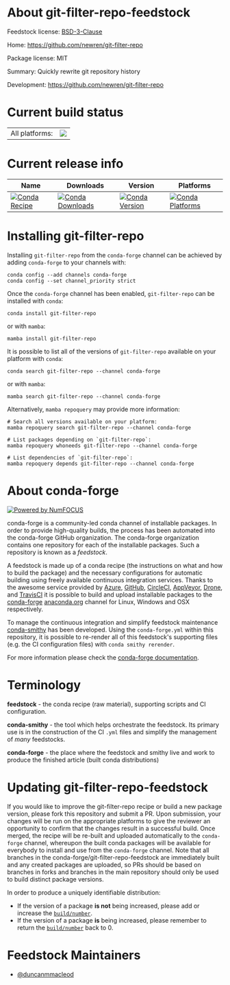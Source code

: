 About git-filter-repo-feedstock
===============================

Feedstock license: [BSD-3-Clause](https://github.com/conda-forge/git-filter-repo-feedstock/blob/main/LICENSE.txt)

Home: https://github.com/newren/git-filter-repo

Package license: MIT

Summary: Quickly rewrite git repository history

Development: https://github.com/newren/git-filter-repo

Current build status
====================


<table><tr><td>All platforms:</td>
    <td>
      <a href="https://dev.azure.com/conda-forge/feedstock-builds/_build/latest?definitionId=11575&branchName=main">
        <img src="https://dev.azure.com/conda-forge/feedstock-builds/_apis/build/status/git-filter-repo-feedstock?branchName=main">
      </a>
    </td>
  </tr>
</table>

Current release info
====================

| Name | Downloads | Version | Platforms |
| --- | --- | --- | --- |
| [![Conda Recipe](https://img.shields.io/badge/recipe-git--filter--repo-green.svg)](https://anaconda.org/conda-forge/git-filter-repo) | [![Conda Downloads](https://img.shields.io/conda/dn/conda-forge/git-filter-repo.svg)](https://anaconda.org/conda-forge/git-filter-repo) | [![Conda Version](https://img.shields.io/conda/vn/conda-forge/git-filter-repo.svg)](https://anaconda.org/conda-forge/git-filter-repo) | [![Conda Platforms](https://img.shields.io/conda/pn/conda-forge/git-filter-repo.svg)](https://anaconda.org/conda-forge/git-filter-repo) |

Installing git-filter-repo
==========================

Installing `git-filter-repo` from the `conda-forge` channel can be achieved by adding `conda-forge` to your channels with:

```
conda config --add channels conda-forge
conda config --set channel_priority strict
```

Once the `conda-forge` channel has been enabled, `git-filter-repo` can be installed with `conda`:

```
conda install git-filter-repo
```

or with `mamba`:

```
mamba install git-filter-repo
```

It is possible to list all of the versions of `git-filter-repo` available on your platform with `conda`:

```
conda search git-filter-repo --channel conda-forge
```

or with `mamba`:

```
mamba search git-filter-repo --channel conda-forge
```

Alternatively, `mamba repoquery` may provide more information:

```
# Search all versions available on your platform:
mamba repoquery search git-filter-repo --channel conda-forge

# List packages depending on `git-filter-repo`:
mamba repoquery whoneeds git-filter-repo --channel conda-forge

# List dependencies of `git-filter-repo`:
mamba repoquery depends git-filter-repo --channel conda-forge
```


About conda-forge
=================

[![Powered by
NumFOCUS](https://img.shields.io/badge/powered%20by-NumFOCUS-orange.svg?style=flat&colorA=E1523D&colorB=007D8A)](https://numfocus.org)

conda-forge is a community-led conda channel of installable packages.
In order to provide high-quality builds, the process has been automated into the
conda-forge GitHub organization. The conda-forge organization contains one repository
for each of the installable packages. Such a repository is known as a *feedstock*.

A feedstock is made up of a conda recipe (the instructions on what and how to build
the package) and the necessary configurations for automatic building using freely
available continuous integration services. Thanks to the awesome service provided by
[Azure](https://azure.microsoft.com/en-us/services/devops/), [GitHub](https://github.com/),
[CircleCI](https://circleci.com/), [AppVeyor](https://www.appveyor.com/),
[Drone](https://cloud.drone.io/welcome), and [TravisCI](https://travis-ci.com/)
it is possible to build and upload installable packages to the
[conda-forge](https://anaconda.org/conda-forge) [anaconda.org](https://anaconda.org/)
channel for Linux, Windows and OSX respectively.

To manage the continuous integration and simplify feedstock maintenance
[conda-smithy](https://github.com/conda-forge/conda-smithy) has been developed.
Using the ``conda-forge.yml`` within this repository, it is possible to re-render all of
this feedstock's supporting files (e.g. the CI configuration files) with ``conda smithy rerender``.

For more information please check the [conda-forge documentation](https://conda-forge.org/docs/).

Terminology
===========

**feedstock** - the conda recipe (raw material), supporting scripts and CI configuration.

**conda-smithy** - the tool which helps orchestrate the feedstock.
                   Its primary use is in the construction of the CI ``.yml`` files
                   and simplify the management of *many* feedstocks.

**conda-forge** - the place where the feedstock and smithy live and work to
                  produce the finished article (built conda distributions)


Updating git-filter-repo-feedstock
==================================

If you would like to improve the git-filter-repo recipe or build a new
package version, please fork this repository and submit a PR. Upon submission,
your changes will be run on the appropriate platforms to give the reviewer an
opportunity to confirm that the changes result in a successful build. Once
merged, the recipe will be re-built and uploaded automatically to the
`conda-forge` channel, whereupon the built conda packages will be available for
everybody to install and use from the `conda-forge` channel.
Note that all branches in the conda-forge/git-filter-repo-feedstock are
immediately built and any created packages are uploaded, so PRs should be based
on branches in forks and branches in the main repository should only be used to
build distinct package versions.

In order to produce a uniquely identifiable distribution:
 * If the version of a package **is not** being increased, please add or increase
   the [``build/number``](https://docs.conda.io/projects/conda-build/en/latest/resources/define-metadata.html#build-number-and-string).
 * If the version of a package **is** being increased, please remember to return
   the [``build/number``](https://docs.conda.io/projects/conda-build/en/latest/resources/define-metadata.html#build-number-and-string)
   back to 0.

Feedstock Maintainers
=====================

* [@duncanmmacleod](https://github.com/duncanmmacleod/)

